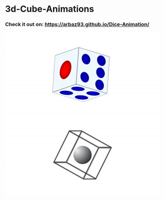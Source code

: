 # 3d-Cube-Animations

### Check it out on: https://arbaz93.github.io/Dice-Animation/

![3d dice animation](./images/dice-preview.png)
![shere inside a cube 3d  animation](./images/preview.png)
